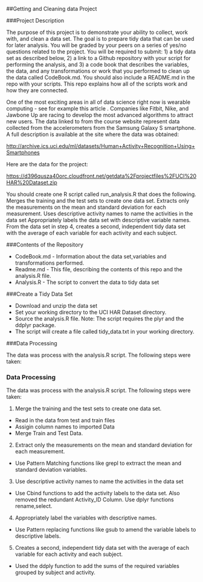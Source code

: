 ##Getting and Cleaning data Project


###Project Description

The purpose of this project is to demonstrate your ability to collect, work with, and clean a data set. The goal is to prepare tidy data that can be used for later analysis. You will be graded by your peers on a series of yes/no questions related to the project. You will be required to submit: 1) a tidy data set as described below, 2) a link to a Github repository with your script for performing the analysis, and 3) a code book that describes the variables, the data, and any transformations or work that you performed to clean up the data called CodeBook.md. You should also include a README.md in the repo with your scripts. This repo explains how all of the scripts work and how they are connected.

One of the most exciting areas in all of data science right now is wearable computing - see for example this article . Companies like Fitbit, Nike, and Jawbone Up are racing to develop the most advanced algorithms to attract new users. The data linked to from the course website represent data collected from the accelerometers from the Samsung Galaxy S smartphone. A full description is available at the site where the data was obtained:

http://archive.ics.uci.edu/ml/datasets/Human+Activity+Recognition+Using+Smartphones

Here are the data for the project:

https://d396qusza40orc.cloudfront.net/getdata%2Fprojectfiles%2FUCI%20HAR%20Dataset.zip

You should create one R script called run_analysis.R that does the following. Merges the training and the test sets to create one data set. Extracts only the measurements on the mean and standard deviation for each measurement. Uses descriptive activity names to name the activities in the data set Appropriately labels the data set with descriptive variable names. From the data set in step 4, creates a second, independent tidy data set with the average of each variable for each activity and each subject.

###Contents of the Repository


* CodeBook.md - Information about the data set,variables and transformations performed.
* Readme.md - This file, describing the contents of this repo and the analysis.R file.
* Analysis.R - The script to convert the data to tidy data set


###Create a Tidy Data Set

* Download and unzip the data set
* Set your working directory to the UCI HAR Dataset directory.
* Source the analysis.R file. Note: The script requires the plyr and the ddplyr package.
* The script will create a file called tidy_data.txt in your working directory.

###Data Processing

The data was process with the analysis.R script. The following steps were taken:

### Data Processing

The data was process with the analysis.R script. The following steps were taken:

 1. Merge the training and the test sets to create one data set.
   + Read in the data from test and train files
   + Assigin column names to imported Data
   + Merge Train and Test Data.
   
 2. Extract only the measurements on the mean and standard deviation for each measurement. 
 
   + Use Pattern Matching functions like grepl to extrract the mean and standard deviation variables.
    
 3. Use descriptive activity names to name the activities in the data set
   
   + Use Cbind functions to add the activity labels to the data set. Also removed the redundant Activity_ID
      Column. Use dplyr functions rename,select.
      
 4. Appropriately label the variables with descriptive names.
 
   + Use Pattern replacing functions like gsub to amend the variable labels to descriptive labels.
    
 5. Creates a second, independent tidy data set with the average of each variable for each activity and each   subject.
 
   + Used the ddply function to add the sums of the required variables grouped by subject and activity.
    